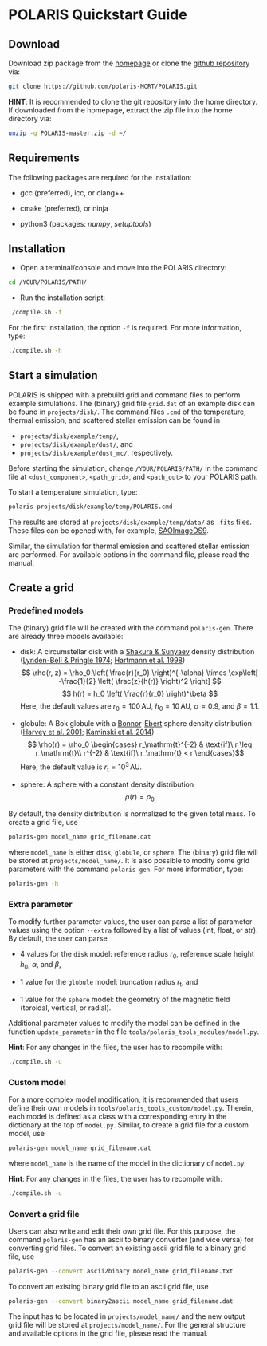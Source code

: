 <!-- create PDF file with 'pandoc --pdf-engine=pdflatex -V fontfamily=cmbright -V colorlinks --highlight-style tango quickstart.md -o quickstart.pdf' -->
# POLARIS Quickstart Guide


## Download

Download zip package from the [homepage](http://www1.astrophysik.uni-kiel.de/~polaris/) or clone the [github repository](https://github.com/polaris-MCRT/POLARIS) via:
```bash
git clone https://github.com/polaris-MCRT/POLARIS.git
```
**HINT**: It is recommended to clone the git repository into the home directory.
If downloaded from the homepage, extract the zip file into the home directory via:
```bash
unzip -q POLARIS-master.zip -d ~/
```


## Requirements

The following packages are required for the installation:

- gcc (preferred), icc, or clang++

- cmake (preferred), or ninja

- python3 (packages: *numpy*, *setuptools*)


## Installation

- Open a terminal/console and move into the POLARIS directory:
```bash
cd /YOUR/POLARIS/PATH/
```

- Run the installation script:
```bash
./compile.sh -f
```
For the first installation, the option `-f` is required.
For more information, type:
```bash
./compile.sh -h
```


## Start a simulation

POLARIS is shipped with a prebuild grid and command files to perform example simulations.
The (binary) grid file `grid.dat` of an example disk can be found in `projects/disk/`.
The command files `.cmd` of the temperature, thermal emission, and scattered stellar emission can be found in

- `projects/disk/example/temp/`,
- `projects/disk/example/dust/`, and
- `projects/disk/example/dust_mc/`, respectively.

Before starting the simulation, change `/YOUR/POLARIS/PATH/` in the command file at `<dust_component>`, `<path_grid>`, and `<path_out>` to your POLARIS path.

To start a temperature simulation, type:
```bash
polaris projects/disk/example/temp/POLARIS.cmd
```
The results are stored at `projects/disk/example/temp/data/` as `.fits` files. These files can be opened with, for example, [SAOImageDS9](https://sites.google.com/cfa.harvard.edu/saoimageds9/home).

Similar, the simulation for thermal emission and scattered stellar emission are performed.
For available options in the command file, please read the manual.


## Create a grid


### Predefined models

The (binary) grid file will be created with the command `polaris-gen`.
There are already three models available:

- disk: A circumstellar disk with a [Shakura & Sunyaev](https://ui.adsabs.harvard.edu/abs/1973A&A....24..337S) density distribution
([Lynden-Bell & Pringle 1974](https://ui.adsabs.harvard.edu/abs/1974MNRAS.168..603L); [Hartmann et al. 1998](https://ui.adsabs.harvard.edu/abs/1998ApJ...495..385H))
$$ \rho(r, z) = \rho_0 \left( \frac{r}{r_0} \right)^{-\alpha} \times \exp\left[ -\frac{1}{2} \left( \frac{z}{h(r)} \right)^2 \right] $$
$$ h(r) = h_0 \left( \frac{r}{r_0} \right)^\beta $$
Here, the default values are $r_0 = 100\,\mathrm{AU}$, $h_0 = 10\,\mathrm{AU}$, $\alpha = 0.9$, and $\beta = 1.1$.

- globule: A Bok globule with a [Bonnor](https://ui.adsabs.harvard.edu/abs/1956MNRAS.116..351B)-[Ebert](https://ui.adsabs.harvard.edu/abs/1955ZA.....37..217E) sphere density distribution
([Harvey et al. 2001](https://ui.adsabs.harvard.edu/abs/2001ApJ...563..903H); [Kaminski et al. 2014](https://ui.adsabs.harvard.edu/abs/2014ApJ...790...70K))
$$ \rho(r) = \rho_0 \begin{cases}
r_\mathrm{t}^{-2} & \text{if}\ r \leq r_\mathrm{t}\\
r^{-2} & \text{if}\ r_\mathrm{t} < r
\end{cases}$$
Here, the default value is $r_\mathrm{t} = 10^3\,\mathrm{AU}$.

- sphere: A sphere with a constant density distribution
$$ \rho(r) = \rho_0 $$

By default, the density distribution is normalized to the given total mass.
To create a grid file, use
```bash
polaris-gen model_name grid_filename.dat
```
where `model_name` is either `disk`, `globule`, or `sphere`.
The (binary) grid file will be stored at `projects/model_name/`.
It is also possible to modify some grid parameters with the command `polaris-gen`.
For more information, type:
```bash
polaris-gen -h
```


### Extra parameter

To modify further parameter values, the user can parse a list of parameter values using the option `--extra` followed by a list of values (int, float, or str).
By default, the user can parse

- 4 values for the `disk` model: reference radius $r_0$, reference scale height $h_0$, $\alpha$, and $\beta$,

- 1 value for the `globule` model: truncation radius $r_\mathrm{t}$, and

- 1 value for the `sphere` model: the geometry of the magnetic field (toroidal, vertical, or radial).

Additional parameter values to modify the model can be defined in the function `update_parameter` in the file `tools/polaris_tools_modules/model.py`.

**Hint**: For any changes in the files, the user has to recompile with:
```bash
./compile.sh -u
```


### Custom model

For a more complex model modification, it is recommended that users define their own models in `tools/polaris_tools_custom/model.py`.
Therein, each model is defined as a class with a corresponding entry in the dictionary at the top of `model.py`.
Similar, to create a grid file for a custom model, use
```bash
polaris-gen model_name grid_filename.dat
```
where `model_name` is the name of the model in the dictionary of `model.py`.

**Hint**: For any changes in the files, the user has to recompile with:
```bash
./compile.sh -u
```


### Convert a grid file

Users can also write and edit their own grid file.
For this purpose, the command `polaris-gen` has an ascii to binary converter (and vice versa) for converting grid files.
To convert an existing ascii grid file to a binary grid file, use
```bash
polaris-gen --convert ascii2binary model_name grid_filename.txt
```
To convert an existing binary grid file to an ascii grid file, use
```bash
polaris-gen --convert binary2ascii model_name grid_filename.dat
```
The input has to be located in `projects/model_name/` and the new output grid file will be stored at `projects/model_name/`.
For the general structure and available options in the grid file, please read the manual.
